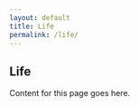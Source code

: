 ```yaml
---
layout: default
title: Life
permalink: /life/
---
```


<div class="container">
  <h2>Life</h2>
  <p>Content for this page goes here.</p>
</div>
